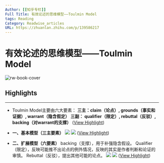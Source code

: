 ```yaml
---
Author: [[知乎专栏]]
Full Title: 有效论述的思维模型——Toulmin Model
tags: Reading
Category: Readwise_articles
URL: https://zhuanlan.zhihu.com/p/139586217
---
```

# 有效论述的思维模型——Toulmin Model

![rw-book-cover](https://readwise-assets.s3.amazonaws.com/static/images/article1.be68295a7e40.png)

## Highlights
---
- Toulmin Model主要由六大要素：
  **三主：claim（论点）, grounds（事实和证据）, warrant（隐含假定）**
  **三副： qualifier（限定）, rebuttal（反驳）,** **backing（对warrant的支撑）** ([View Highlight](https://read.readwise.io/read/01h7cwmdf0m109cqzsfh2ga067))

- **一、基本模型（三主要素）**
  ![](https://pic4.zhimg.com/v2-d3d9666bd8ff2fca3937162f7e392073_b.jpg)
  ![](https://pic4.zhimg.com/80/v2-d3d9666bd8ff2fca3937162f7e392073_1440w.webp) ([View Highlight](https://read.readwise.io/read/01h7cwnsf9rw974j89244fhe3e))

- **二、扩展模型（六要素）**
  backing（支撑），用于补强隐含假设。
  Qualifier（限定），反映可能推不出论点的例外情况，反映的其实是作者判断和论证的审慎。
  Rebuttal（反驳），提出其他可能的论点。
  ![](https://pic1.zhimg.com/v2-1f0ca9a6eadf6707c4b8201053351a18_b.jpg)
  ![](https://pic1.zhimg.com/80/v2-1f0ca9a6eadf6707c4b8201053351a18_1440w.webp) ([View Highlight](https://read.readwise.io/read/01h7cwnzbbfrd6nbvgcgzs7tz2))

